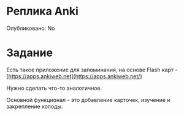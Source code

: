 # Реплика Anki

Опубликовано: No

# Задание

Есть такое приложение для запоминания, на основе Flash карт - [https://apps.ankiweb.net](https://apps.ankiweb.net/)

Нужно сделать что-то аналогичное.

Основной функционал - это добавление карточек, изучение и закрепление колоды.